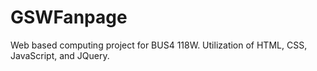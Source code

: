 # GSWFanpage
Web based computing project for BUS4 118W. 
Utilization of HTML, CSS, JavaScript, and JQuery.
